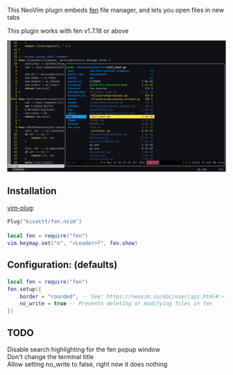 This NeoVim plugin embeds [fen](https://github.com/kivattt/fen) file manager, and lets you open files in new tabs

This plugin works with fen v1.7.18 or above

<img src="screenshot.png" alt="Selecting multiple files to open in tabs">

## Installation
[vim-plug](https://github.com/junegunn/vim-plug):
```lua
Plug("kivattt/fen.nvim")

local fen = require("fen")
vim.keymap.set("n", "<Leader>f", fen.show)
```

## Configuration: (defaults)
```lua
local fen = require("fen")
fen.setup({
    border = "rounded", -- See: https://neovim.io/doc/user/api.html#:~:text=border%3A
    no_write = true -- Prevents deleting or modifying files in fen
})
```

## TODO
Disable search highlighting for the fen popup window\
Don't change the terminal title\
Allow setting no\_write to false, right now it does nothing
